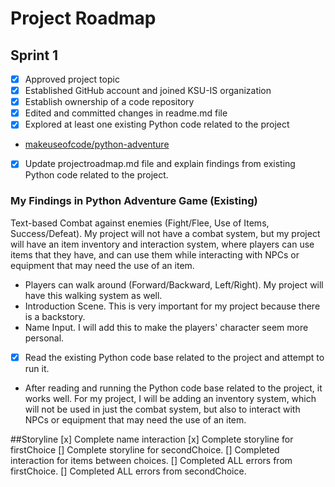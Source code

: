 # Project Roadmap

## Sprint 1
- [x] Approved project topic
- [x] Established GitHub account and joined KSU-IS organization
- [x] Establish ownership of a code repository
- [x] Edited and committed changes in readme.md file
- [x] Explored at least one existing Python code related to the project
- [makeuseofcode/python-adventure](https://github.com/makeuseofcode/python-adventure-game)
- [x] Update projectroadmap.md file and explain findings from existing Python code related to the project.
### My Findings in Python Adventure Game (Existing)
Text-based Combat against enemies (Fight/Flee, Use of Items, Success/Defeat). My project will not have a combat system, but my project will have an item inventory and interaction system, where players can use items that they have, and can use them while interacting with NPCs or equipment that may need the use of an item. 
- Players can walk around (Forward/Backward, Left/Right). My project will have this walking system as well. 
- Introduction Scene. This is very important for my project because there is a backstory.
- Name Input. I will add this to make the players' character seem more personal.
- [x] Read the existing Python code base related to the project and attempt to run it.
- After reading and running the Python code base related to the project, it works well. For my project, I will be adding an inventory system, which will not be used in just the combat system, but also to interact with NPCs or equipment that may need the use of an item.

##Storyline
[x] Complete name interaction
[x] Complete storyline for firstChoice
[] Complete storyline for secondChoice.
[] Completed interaction for items between choices.
[] Completed ALL errors from firstChoice.
[] Completed ALL errors from secondChoice.
